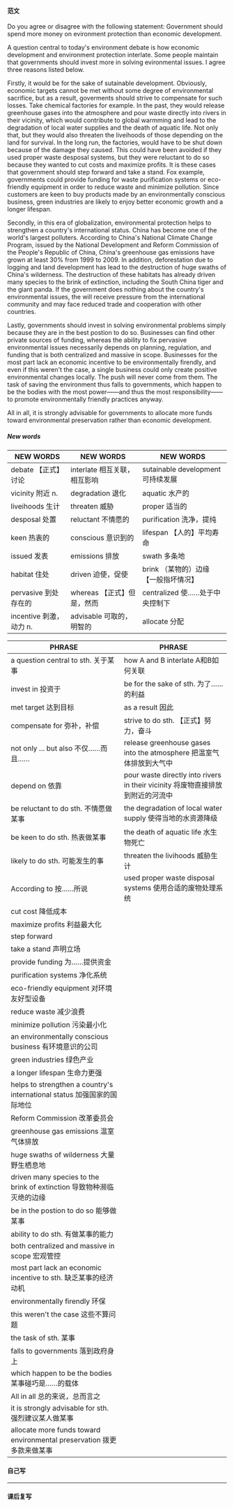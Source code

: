 #### 范文

Do you agree or disagree with the following statement: Government should spend more money on evironment protection than economic development.

A question central to today's environment debate is how economic development and environment protection interlate. Some people maintain that governments should invest more in solving evironmental issues. I agree three reasons listed below.

Firstly, it would be for the sake of sutainable development. Obviously, economic targets cannot be met without some degree of environmental sacrifice, but as a result, goverments should strive to compensate for such losses. Take chemical factories for example. In the past, they would release greenhouse gases into the atmosphere and pour waste directly into rivers in their vicinity, which would contribute to global warmming and lead to the  degradation of local water supplies and the death of aquatic life. Not only that, but they would also threaten the liveihoods of those depending on the land for survival. In the long run, the factories, would have to be shut down because of the damage they caused. This could have been avoided if they used proper waste desposal systems, but they were reluctant to do so because they wanted to cut costs and maximize profits. It is these cases that government should step forward and take a stand. Fox example, governments could provide funding for waste purification systems or eco-friendly equipment in order to reduce waste and minimize pollution. Since customers are keen to buy products made by an environmentally conscious business, green industries are likely to enjoy better economic growth and a longer lifespan. 

Secondly, in this era of globalization, environmental protection helps to strengthen a country's international status. China has become one of the world's largest polluters. According to China's National Climate Change Program, issued by the National Development and Reform Commission of the People's Republic of China, China's greenhouse gas emissions have grown at least 30% from 1999 to 2009. In addition, deforestation due to logging and land development has lead to the destruction of huge swaths of China's wilderness. The destruction of these habitats has already driven many species to the brink of extinction, including the South China tiger and the giant panda. If the government does nothing about the country's environmental issues, the will receive pressure from the international community and may face reduced trade and cooperation with other countries.

Lastly, governments should invest in solving environmental problems simply because they are in the best postion to do so. Businesses can find other private sources of funding, whereas the ability to fix pervasive environmental issues necessarily depends on planning, regulation, and funding that is both centralized and massive in scope. Businesses for the most part lack an economic incentive to be environmentally firendly, and even if this weren't the case, a single business could only create positive environmental changes locally. The push will never come from them. The task of saving the environment thus falls to governments, which happen to be the bodies with the most power——and thus the most responsibility—— to promote environmentally friendly practices anyway.

All in all, it is strongly advisable for governments to allocate more funds toward environmental preservation rather than economic development.

##### New words


NEW WORDS |  NEW WORDS |  NEW WORDS
------------ | -------------  | -------------
debate 【正式】讨论 | interlate 相互关联，相互影响 | sutainable development 可持续发展
vicinity 附近 n. | degradation 退化 | aquatic 水产的
liveihoods 生计 | threaten 威胁 |  proper 适当的
desposal 处置 | reluctant 不情愿的 | purification 洗净，提纯 
keen 热衷的 | conscious 意识到的 | lifespan 【人的】平均寿命
issued 发表 | emissions 排放 | swath 多条地
habitat 住处 | driven 迫使，促使 | brink （某物的）边缘【一般指坏情况】
pervasive 到处存在的 | whereas 【正式】但是，然而 | centralized 使……处于中央控制下
incentive 刺激，动力 n. | advisable 可取的，明智的 | allocate 分配

PHRASE |  PHRASE
------------ | -------------
a question central to sth. 关于某事 | how A and B interlate A和B如何关联
invest in 投资于 | be for the sake of sth. 为了……的利益
met target 达到目标 | as a result 因此 
compensate for 弥补，补偿 | strive to do sth. 【正式】努力，奋斗
not only ... but also 不仅……而且…… | release greenhouse gases into the atmosphere 把温室气体排放到大气中
depend on 依靠 | pour waste directly into rivers in their vicinity 将废物直接排放到附近的河流中
be reluctant to do sth. 不情愿做某事 | the degradation of local water supply 使得当地的水资源降级 
be keen to do sth. 热衷做某事 | the death of aquatic life 水生物死亡
likely to do sth. 可能发生的事 | threaten the livihoods 威胁生计
According to 按……所说 | used proper waste disposal systems 使用合适的废物处理系统
| cut cost 降低成本
| maximize profits 利益最大化
| step forward
| take a stand 声明立场
| provide funding 为……提供资金
| purification systems 净化系统
| eco-friendly equipment 对环境友好型设备
| reduce waste 减少浪费
| minimize pollution 污染最小化
| an environmentally conscious business 有环境意识的公司
| green industries 绿色产业
| a longer lifespan 生命力更强
| helps to strengthen a country's international status 加强国家的国际地位
| Reform Commission 改革委员会
| greenhouse gas emissions 温室气体排放
| huge swaths of wilderness 大量野生栖息地
| driven many species to the brink of extinction 导致物种濒临灭绝的边缘
| be in the postion to do so 能够做某事
| ability to do sth. 有做某事的能力
|  both centralized and massive in scope 宏观管控
| most part lack an economic incentive to sth. 缺乏某事的经济动机
| environmentally firendly 环保
| this weren't the case 这些不算问题
| the task of sth. 某事
| falls to governments 落到政府身上
| which happen to be the bodies 某事碰巧是……的载体
| All in all 总的来说，总而言之
| it is strongly advisable for sth. 强烈建议某人做某事
| allocate more funds toward environmental preservation 拨更多款来做某事

#### 自己写

>

----

#### 课后复写
